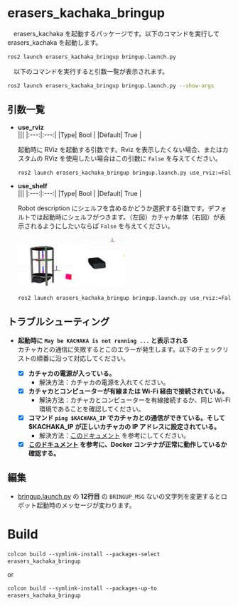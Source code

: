 # erasers_kachaka_bringup
　erasers_kachaka を起動するパッケージです。以下のコマンドを実行して erasers_kachaka を起動します。
```bash
ros2 launch erasers_kachaka_bringup bringup.launch.py
```
　以下のコマンドを実行すると引数一覧が表示されます。
```bash
ros2 launch erasers_kachaka_bringup bringup.launch.py --show-args
```

## 引数一覧

- **use_rviz**<br>
  |||
  |:---:|:---:|
  |Type| Bool |
  |Default| True |
  
  起動時に RViz を起動する引数です。Rviz を表示したくない場合、またはカスタムの RViz を使用したい場合はこの引数に `False` を与えてください。
  ```bash
  ros2 launch erasers_kachaka_bringup bringup.launch.py use_rviz:=False
  ```


- **use_shelf**<br>
  |||
  |:---:|:---:|
  |Type| Bool |
  |Default| True |
  
  Robot description にシェルフを含めるかどうか選択する引数です。デフォルトでは起動時にシェルフがつきます。（左図）カチャカ単体（右図）が表示されるようにしたいならば `False` を与えてください。

  <img src="/imgs/erasers_kachaka_description.png" width=25% /><img src="/imgs/erasers_kachaka_without_shelf_description.png" width=25% />

  ```bash
  ros2 launch erasers_kachaka_bringup bringup.launch.py use_rviz:=False
  ```

## トラブルシューティング
- **起動時に `May be KACHAKA is not running ...` と表示される**<br>
  カチャカとの通信に失敗するとこのエラーが発生します。以下のチェックリストの順番に沿って対応してください。

  - [x] **カチャカの電源が入っている。**
    - 解決方法：カチャカの電源を入れてください。
  - [x] **カチャカとコンピューターが有線または Wi-Fi 経由で接続されている。**
    - 解決方法：カチャカとコンピューターを有線接続するか、同じ Wi-Fi 環境であることを確認してください。
  - [x] **コマンド `ping $KACHAKA_IP` でカチャカとの通信ができている。そして $KACHAKA_IP が正しいカチャカの IP アドレスに設定されている。**
    - 解決方法：[このドキュメント](/docs/howtoconnect.md) を参考にしてください。
  - [x] **[このドキュメント](/docs/erk_docker.md) を参考に、Docker コンテナが正常に動作しているか確認する。**

## 編集
- [bringup.launch.py](launch/bringup.launch.py) の **12行目** の `BRINGUP_MSG` ないの文字列を変更するとロボット起動時のメッセージが変わります。

# Build
```
colcon build --symlink-install --packages-select erasers_kachaka_bringup
```
or
```
colcon build --symlink-install --packages-up-to erasers_kachaka_bringup
```
